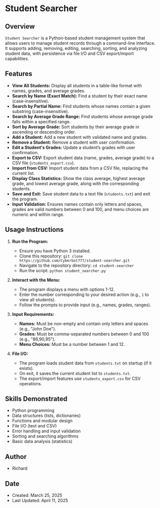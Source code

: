 # Student Searcher

## Overview
`Student Searcher` is a Python-based student management system that allows users to manage student records through a command-line interface. It supports adding, removing, editing, searching, sorting, and analyzing student data, with persistence via file I/O and CSV export/import capabilities.

## Features
- **View All Students:** Display all students in a table-like format with names, grades, and average grades.
- **Search by Name (Exact Match):** Find a student by their exact name (case-insensitive).
- **Search by Partial Name:** Find students whose names contain a given substring (case-insensitive).
- **Search by Average Grade Range:** Find students whose average grade falls within a specified range.
- **Sort by Average Grade:** Sort students by their average grade in ascending or descending order.
- **Add a Student:** Add a new student with validated name and grades.
- **Remove a Student:** Remove a student with user confirmation.
- **Edit a Student's Grades:** Update a student’s grades with user confirmation.
- **Export to CSV:** Export student data (name, grades, average grade) to a CSV file (`students_export.csv`).
- **Import from CSV:** Import student data from a CSV file, replacing the current list.
- **Display Class Statistics:** Show the class average, highest average grade, and lowest average grade, along with the corresponding students.
- **Save and Exit:** Save student data to a text file (`students.txt`) and exit the program.
- **Input Validation:** Ensures names contain only letters and spaces, grades are valid numbers between 0 and 100, and menu choices are numeric and within range.

## Usage Instructions
1. **Run the Program:**
   - Ensure you have Python 3 installed.
   - Clone this repository: `git clone https://github.com/Cyberbot777/student-searcher.git`
   - Navigate to the repository directory: `cd student-searcher`
   - Run the script: `python student_searcher.py`

2. **Interact with the Menu:**
   - The program displays a menu with options 1-12.
   - Enter the number corresponding to your desired action (e.g., `1` to view all students).
   - Follow the prompts to provide input (e.g., names, grades, ranges).

3. **Input Requirements:**
   - **Names:** Must be non-empty and contain only letters and spaces (e.g., "John Doe").
   - **Grades:** Must be comma-separated numbers between 0 and 100 (e.g., "86,90,95").
   - **Menu Choices:** Must be a number between 1 and 12.

4. **File I/O:**
   - The program loads student data from `students.txt` on startup (if it exists).
   - On exit, it saves the current student list to `students.txt`.
   - The export/import features use `students_export.csv` for CSV operations.


## Skills Demonstrated
- Python programming
- Data structures (lists, dictionaries)
- Functions and modular design
- File I/O (text and CSV)
- Error handling and input validation
- Sorting and searching algorithms
- Basic data analysis (statistics)

## Author
- Richard

## Date
- Created: March 25, 2025
- Last Updated: April 11, 2025

